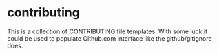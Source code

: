 # contributing
This is a collection of CONTRIBUTING file templates. With some luck it could be used to populate Github.com interface like the github/gitignore does.

